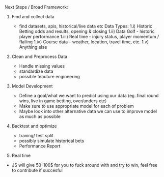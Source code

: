 Next Steps / Broad Framework: 

1. Find and collect data
	- find datasets, apis, historical/live data etc
Data Types:
1.i) Historic Betting odds and results, opening & closing
1.ii) Data Golf - historic player performance
1.iii) Real time - injury status, player momentum / flailing
1.iv) Course data - weather, location, travel time, etc.
1.v) Anything else

2. Clean and Preprocess Data
	- Handle missing values
	- standardize data
	- possible feauture engineering

3. Model Development
	- Define a goal/what we want to predict using our data (eg. final round wins, live in game betting, over/unders etc)
	- Make sure to use appropriate model for each of problem
	- Maybe look into other alternative data we can use to improve model as much as possible

4. Backtest and optimize
	- traning/ test split 
	- possibly simulate historical bets
	- Performance Report

5. Real time
- JS will give 50-100$ for you to fuck around with and try to win, feel free to contribute if succesful
